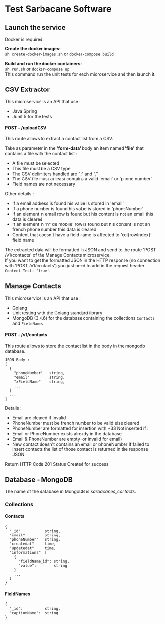 # Test Sarbacane Software

## Launch the service
Docker is required.

**Create the docker images:**  
`sh create-docker-images.sh`
or
`docker-compose build`

**Build and run the docker containers:**  
`sh run.sh`
or
`docker-compose up`  
This command run the unit tests for each microservice and then launch it.

## CSV Extractor
This microservice is an API that use :
- Java Spring
- Junit 5 for the tests

#### POST - /uploadCSV
This route allows to extract a contact list from a CSV.

Take as parameter in the **'form-data'** body an item named **'file'** that contains a file with the contact list :
- A file must be selected
- This file must be a CSV type
- The CSV delimiters handled are ";" and ","
- The CSV file must at least contains a valid 'email' or 'phone number'
- Field names are not necessary

Other details :
- If a email address is found his value is stored in 'email'
- If a phone number is found his value is stored in 'phoneNumber'
- If an element in email row is found but his content is not an email this data is cleared
- If an element in 'n° de mobile' row is found but his content is not an french phone number this data is cleared
- Content that doesn't have a field name is affected to 'col{rowIndex}' field name

The extracted data will be formatted in JSON and send to the route 'POST /v1/contacts' of the Manage Contacts microservice.  
If you want to get the formatted JSON in the HTTP response (no connection with 'POST /v1/contacts') you just need to add in the request header `Content-Test: 'true'`.

## Manage Contacts
This microservice is an API that use :
- Golang
- Unit testing with the Golang standard library
- MongoDB (3.4.6) for the database containing the collections `Contacts` and `FieldNames`

#### POST - /v1/contacts
This route allows to store the contact list in the body in the mongodb database.

```
JSON Body :
[
  {
    "phoneNumber"   string,
    "email"         string,
    "xFieldName"    string,
    ...
  }
  ...
]
```

Details :
- Email are cleared if invalid
- PhoneNumber must be french number to be valid else cleared
- PhoneNumber are formatted for insertion with +33
Not inserted if :
- Email or PhoneNumber exists already in the database
- Email & PhoneNumber are empty (or invalid for email)
- New contact doesn't contains an email or phoneNumber
If failed to insert contacts the list of those contact is returned in the response JSON

Return HTTP Code 201 Status Created for success

## Database - MongoDB
The name of the database in MongoDB is *sarbacanes_contacts*.

### Collections
#### Contacts
```
{
  "_id"           string,
  "email"         string,
  "phoneNumber"   string,
  "createdat"     time,
  "updatedat"     time,
  "informations"  [
    {
      "fieldName_id": string,
      "value":        string
    }
    ...
  ]
}
```

#### FieldNames
```
{
  "_id":          string,
  "captionName":  string
}
```
